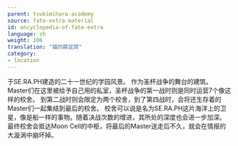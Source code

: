 ```yaml
---
parent: tsukimihara-academy
source: fate-extra-material
id: encyclopedia-of-fate-extra
language: zh
weight: 106
translation: "貓的薛定諤"
category:
- location
---
```


于SE.RA.PH建造的二十一世纪的学园风景。
作为圣杯战争的舞台的建筑。Master们在这里被给予自己用的私室，圣杯战争的第一战时则是同时运营7个像这样的校舍。
到第二战时则会限定为两个校舍，到了第四战时，会将还生存着的Master们一起集结到最后的校舍。
校舍可以说是名为SE.RA.PH这片海洋上的卫星，像是船一样的事物。随着决战次数的增进，其所处的深度也会进一步加深。
最终校舍会抵达Moon Cell的中枢，将最后的Master送走后不久，就会在情报的大漩涡中崩坏掉。
